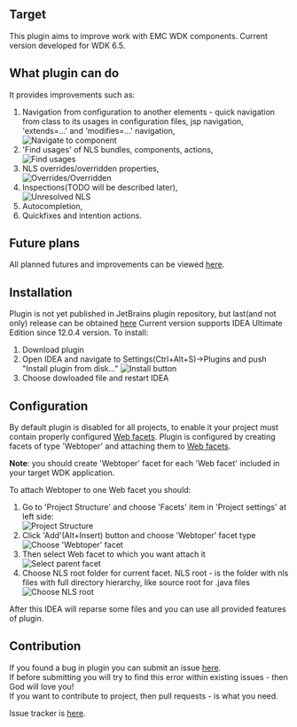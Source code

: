 ## Target
This plugin aims to improve work with EMC WDK components. Current version developed for WDK 6.5.
## What plugin can do

It provides improvements such as:

1. Navigation from configuration to another elements - quick navigation from class to its
usages in configuration files, jsp navigation, 'extends=...' and 'modifies=...' navigation,<br>
![Navigate to component][navigateToComponent.png]
1. 'Find usages' of NLS bundles, components, actions,<br>
![Find usages][FindNlsUsages.png]
1. NLS overrides/overridden properties,<br>
![Overrides/Overridden][nlsGutter.png]
1. Inspections(TODO will be described later),<br>
![Unresolved NLS][unresolvedNlsInProp.png]
1. Autocompletion,
1. Quickfixes and intention actions.

## Future plans
All planned futures and improvements can be viewed [here](http://crazyproger.myjetbrains.com/youtrack/search/?q=project%3A+WT+%23Unresolved+%23Feature).

## Installation
Plugin is not yet published in JetBrains plugin repository, but last(and not only) release can be obtained [here](https://tom-crazyproger.rhcloud.com/nexus/service/local/repositories/releases/content/ru/crazyproger/plugins/webtoper/0.5.1/webtoper-0.5.1.jar)
Current version supports IDEA Ultimate Edition since 12.0.4 version.
To install:

1. Download plugin
2. Open IDEA and navigate to Settings(Ctrl+Alt+S)->Plugins and push "Install plugin from disk..."
![Install button][installButton.png]
3. Choose dowloaded file and restart IDEA

## Configuration
By default plugin is disabled for all projects, to enable it your project must contain properly configured [Web facets](http://www.jetbrains.com/idea/webhelp/enabling-web-application-support.html).
Plugin is configured by creating facets of type 'Webtoper' and attaching them to [Web facets](http://www.jetbrains.com/idea/webhelp/enabling-web-application-support.html).

**Note**: you should create 'Webtoper' facet for each 'Web facet' included in your target WDK application.

To attach Webtoper to one Web facet you should:

1. Go to 'Project Structure' and choose 'Facets' item in 'Project settings' at left side:<br>
![Project Structure][pStructure.png]
2. Click 'Add'(Alt+Insert) button and choose 'Webtoper' facet type<br>
![Choose 'Webtoper' facet][pStructureWebtoperType.png]
3. Then select Web facet to which you want attach it<br>
![Select parent facet][selectParentFacet.png]
4. Choose NLS root folder for current facet. NLS root - is the folder with nls files with full directory hierarchy, like source root for .java files<br>
![Choose NLS root][selectNlsRoot.png]

After this IDEA will reparse some files and you can use all provided features of plugin.

## Contribution

If you found a bug in plugin you can submit an issue [here](http://crazyproger.myjetbrains.com/youtrack/dashboard#newissue=yes).<br>
If before submitting you will try to find this error within existing issues - then God will love you!<br>
If you want to contribute to project, then pull requests - is what you need.

Issue tracker is [here](http://crazyproger.myjetbrains.com/youtrack/dashboard).

[installButton.png]: https://raw.github.com/wiki/crazyproger/webtoper/img/installButton.png "Install plugin from disk..."
[unresolvedNlsInProp.png]: https://raw.github.com/wiki/crazyproger/webtoper/img/inspections/unresolvedNlsInProp.png "Unresolved NLS"
[findNlsUsages.png]: https://raw.github.com/wiki/crazyproger/webtoper/img/findNlsUsages.png "Find usages"
[navigateToComponent.png]: https://raw.github.com/wiki/crazyproger/webtoper/img/navigateToComponent.png "Navigate to modified component"
[nlsGutter.png]: https://raw.github.com/wiki/crazyproger/webtoper/img/nlsGutter.png "Overrides/Overridden properties"
[pStructure.png]: https://raw.github.com/wiki/crazyproger/webtoper/img/configuration/pStructure.png "Project Structure"
[pStructureWebtoperType.png]: https://raw.github.com/wiki/crazyproger/webtoper/img/configuration/pStructureWebtoperType.png "Choose 'Webtoper' type"
[selectParentFacet.png]: https://raw.github.com/wiki/crazyproger/webtoper/img/configuration/selectParentFacet.png "Select parent facet"
[selectNlsRoot.png]: https://raw.github.com/wiki/crazyproger/webtoper/img/configuration/selectNlsRoot.png "Select NLS root"
